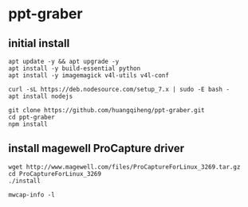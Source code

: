 # ppt-graber

## initial install

```
apt update -y && apt upgrade -y
apt install -y build-essential python
apt install -y imagemagick v4l-utils v4l-conf

curl -sL https://deb.nodesource.com/setup_7.x | sudo -E bash -
apt install nodejs

git clone https://github.com/huangqiheng/ppt-graber.git
cd ppt-graber
npm install
```

## install magewell ProCapture driver

```
wget http://www.magewell.com/files/ProCaptureForLinux_3269.tar.gz
cd ProCaptureForLinux_3269
./install

mwcap-info -l
```

